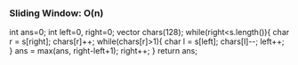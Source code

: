 ### **Sliding Window:** O(n)
int ans=0;
int left=0, right=0;
vector<int> chars(128);
while(right<s.length()){
char r = s[right];
chars[r]++;
while(chars[r]>1){
char l = s[left];
chars[l]--;
left++;
}
ans = max(ans, right-left+1);
right++;
}
return ans;